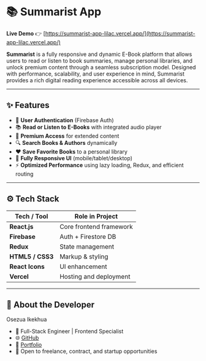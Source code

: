 # 📚 Summarist App

**Live Demo** 👉 [https://summarist-app-lilac.vercel.app/](https://summarist-app-lilac.vercel.app/)

**Summarist** is a fully responsive and dynamic E-Book platform that allows users to read or listen to book summaries, manage personal libraries, and unlock premium content through a seamless subscription model. Designed with performance, scalability, and user experience in mind, Summarist provides a rich digital reading experience accessible across all devices.

---

## ✨ Features

- 🔐 **User Authentication** (Firebase Auth)
- 📚 **Read or Listen to E-Books** with integrated audio player
- 💎 **Premium Access** for extended content
- 🔍 **Search Books & Authors** dynamically
- ❤️ **Save Favorite Books** to a personal library
- 📱 **Fully Responsive UI** (mobile/tablet/desktop)
- ⚡ **Optimized Performance** using lazy loading, Redux, and efficient routing

---

## ⚙️ Tech Stack

| Tech / Tool         | Role in Project                          |
|---------------------|-------------------------------------------|
| **React.js**         | Core frontend framework                  |
| **Firebase**         | Auth + Firestore DB                      |
| **Redux**            | State management                        |
| **HTML5 / CSS3**     | Markup & styling                        |
| **React Icons**      | UI enhancement                          |
| **Vercel**           | Hosting and deployment                   |

---

## 👤 About the Developer
Osezua Ikekhua
- 💼 Full-Stack Engineer | Frontend Specialist
- 🌐 [GitHub](https://github.com/osezuaikekhua)
- 🔗 [Portfolio](https://osezua-ikekhua.vercel.app/)
- 💬 Open to freelance, contract, and startup opportunities
